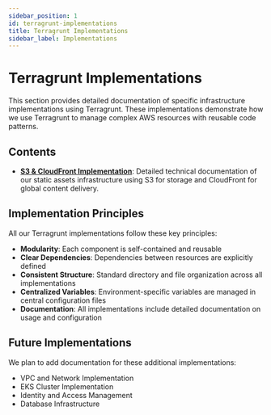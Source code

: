 ```yaml
---
sidebar_position: 1
id: terragrunt-implementations
title: Terragrunt Implementations
sidebar_label: Implementations
---
```


# Terragrunt Implementations

This section provides detailed documentation of specific infrastructure implementations using Terragrunt. These implementations demonstrate how we use Terragrunt to manage complex AWS resources with reusable code patterns.

## Contents

- **[S3 & CloudFront Implementation](s3-cloudfront-implementation)**: Detailed technical documentation of our static assets infrastructure using S3 for storage and CloudFront for global content delivery.

## Implementation Principles

All our Terragrunt implementations follow these key principles:

- **Modularity**: Each component is self-contained and reusable
- **Clear Dependencies**: Dependencies between resources are explicitly defined
- **Consistent Structure**: Standard directory and file organization across all implementations
- **Centralized Variables**: Environment-specific variables are managed in central configuration files
- **Documentation**: All implementations include detailed documentation on usage and configuration

## Future Implementations

We plan to add documentation for these additional implementations:

- VPC and Network Implementation
- EKS Cluster Implementation
- Identity and Access Management
- Database Infrastructure 